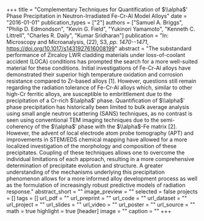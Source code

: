 +++
title = "Complementary Techniques for Quantification of $\\alpha$' Phase Precipitation in Neutron-Irradiated Fe-Cr-Al Model Alloys"
date = "2016-01-01"
publication_types = ["2"]
authors = ["Samuel A. Briggs", "Philip D. Edmondson", "Kevin G. Field", "Yukinori Yamamoto", "Kenneth C. Littrell", "Charles R. Daily", "Kumar Sridharan"]
publication = "In: Microscopy and Microanalysis, (22), S3, _pp. 1470--1471_, https://doi.org/10.1017/s1431927616008199"
abstract = "The substandard performance of Zircaloy LWR cladding materials under loss-of-coolant accident (LOCA) conditions has prompted the search for a more well-suited material for these conditions. Initial investigations of Fe-Cr-Al alloys have demonstrated their superior high temperature oxidation and corrosion resistance compared to Zr-based alloys [1]. However, questions still remain regarding the radiation tolerance of Fe-Cr-Al alloys which, similar to other high-Cr ferritic alloys, are susceptible to embrittlement due to the precipitation of a Cr-rich $\\alpha$ʹ phase. Quantification of $\\alpha$ʹ phase precipitation has historically been limited to bulk average analysis using small angle neutron scattering (SANS) techniques, as no contrast is seen using conventional TEM imaging techniques due to the semi-coherency of the $\\alpha$ʹ phase with the $\\alpha$-Fe matrix [2]. However, the advent of local electrode atom probe tomography (APT) and improvements in STEM/EDS chemical mapping have allowed for a more localized investigation of the morphology and composition of these precipitates. Coupling of these techniques allows one to overcome the individual limitations of each approach, resulting in a more comprehensive determination of precipitate evolution and structure. A greater understanding of the mechanisms underlying this precipitation phenomenon allows for a more informed alloy development process as well as the formulation of increasingly robust predictive models of radiation response."
abstract_short = ""
image_preview = ""
selected = false
projects = []
tags = []
url_pdf = ""
url_preprint = ""
url_code = ""
url_dataset = ""
url_project = ""
url_slides = ""
url_video = ""
url_poster = ""
url_source = ""
math = true
highlight = true
[header]
image = ""
caption = ""
+++
